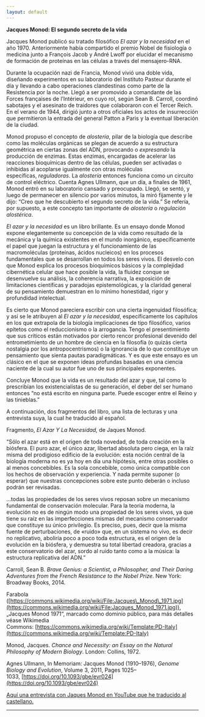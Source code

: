 ```yaml
---
layout: default 
---
```

**Jacques Monod: El segundo secreto de la vida**

Jacques Monod publicó su tratado filosófico _El azar y la necesidad_ en el año 1970. Anteriormente había compartido el premio Nobel de fisiología o medicina junto a François Jacob y André Lwoff por elucidar el mecanismo de formación de proteínas en las células a través del mensajero-RNA.

Durante la ocupación nazi de Francia, Monod vivió una doble vida, diseñando experimentos en su laboratorio del Instituto Pasteur durante el día y llevando a cabo operaciones clandestinas como parte de la Resistencia por la noche. Llegó a ser promovido a comandante de las Forces françaises de l’Intérieur, en cuyo rol, según Sean B. Carroll, coordinó sabotajes y el asesinato de traidores que colaboraron con el Tercer Reich. En el verano de 1944, dirigió junto a otros oficiales los actos de insurrección que permitieron la entrada del general Patton a Paris y la eventual liberación de la ciudad.

Monod propuso el concepto de _alostería_, pilar de la biología que describe como las moléculas orgánicas se plegan de acuerdo a su estructura geométrica en ciertas zonas del ADN, provocando o _expresando_ la producción de enzimas. Estas enzimas, encargadas de acelerar las reacciones bioquímicas dentro de las células, pueden ser activadas o inhibidas al acoplarse igualmente con otras moléculas específicas, _reguladoras_. La _alostería_ entonces funciona como un circuito de control eléctrico. Cuenta Agnes Ullmann, que un día, a finales de 1961, Monod entró en su laboratorio cansado y preocupado. Llegó, se sentó, y luego de permanecer en silencio por varios minutos, la miró fijamente y le dijo: “Creo que he descubierto el segundo secreto de la vida.” Se refería, por supuesto, a este concepto tan importante de _alostería_ o _regulación alostérica_.

_El azar y la necesidad_ es un libro brillante. Es un ensayo donde Monod expone elegantemente su concepción de la vida como resultado de la mecánica y la química existentes en el mundo inorgánico, específicamente el papel que juegan la estructura y el funcionamiento de las macromoléculas (proteínas, ácidos nucleicos) en los procesos fundamentales que se desarrollan en todos los seres vivos. El desvelo con que Monod explica los procesos bioquímicos básicos y la complejidad cibernética celular que hace posible la vida, la fluidez conque se desenvuelve su análisis, la coherencia narrativa, la exposición de limitaciones científicas y paradojas epistemológicas, y la claridad general de su pensamiento demuestran en lo mínimo honestidad, rigor y profundidad intelectual.

Es cierto que Monod pareciera escribir con una cierta ingenuidad filosófica; y así se le atribuyen al _El azar y la necesidad_, específicamente los capítulos en los que extrapola de la biología implicaciones de tipo filosófico, varios epítetos como el reduccionismo o la arrogancia. Tengo el presentimiento que sus críticos están motivados por cierto rencor profesional devenido del entrometimiento de un hombre de ciencia en la filosofía (o quizás cierta nostalgia por los antropocentrismos) o la ignorancia de lo que constituye un pensamiento que sienta pautas paradigmáticas. Y es que este ensayo es un clásico en el que se exponen ideas profundas basadas en una ciencia naciente de la cual su autor fue uno de sus principales exponentes.

Concluye Monod que la vida es un resultado del azar y que, tal como lo prescribían los existencialistas de su generación, el deber del ser humano entonces “no está escrito en ninguna parte. Puede escoger entre el Reino y las tinieblas.”

A continuación, dos fragmentos del libro, una lista de lecturas y una entrevista suya, la cual he traducido al español.

Fragmento, _El Azar Y La Necesidad,_ de Jaques Monod.

“Sólo el azar está en el origen de toda novedad, de toda creación en la biósfera. El puro azar, el único azar, libertad absoluta pero ciega, en la raíz misma del prodigioso edificio de la evolución: esta noción central de la biología moderna no es ya hoy en día una hipótesis, entre otras posibles o al menos concebibles. Es la sola concebible, como única compatible con los hechos de observación y experiencia. Y nada permite suponer (o esperar) que nuestras concepciones sobre este punto deberán o incluso podrán ser revisadas.

…todas las propiedades de los seres vivos reposan sobre un mecanismo fundamental de conservación molecular. Para la teoría moderna, la evolución no es de ningún modo una propiedad de los seres vivos, ya que tiene su raíz en las imperfecciones mismas del mecanismo conservador que constituye su único privilegio. Es preciso, pues, decir que la misma fuente de perturbaciones, de «ruido» que, en un sistema no vivo, es decir no replicativo, aboliría poco a poco toda estructura, es el origen de la evolución en la biósfera, y demuestra su total libertad creadora, gracias a este conservatorio del azar, sordo al ruido tanto como a la música: la estructura replicativa del ADN.”

Carroll, Sean B. _Brave Genius: a Scientist, a Philosopher, and Their Daring Adventures from the French Resistance to the Nobel Prize_. New York: Broadway Books, 2014.

Farabola ([https://commons.wikimedia.org/wiki/File:Jacques\_Monod\_1971.jpg](https://commons.wikimedia.org/wiki/File:Jacques_Monod_1971.jpg)), „Jacques Monod 1971“, marcado como dominio público, para más detalles véase Wikimedia Commons: [https://commons.wikimedia.org/wiki/Template:PD-Italy](https://commons.wikimedia.org/wiki/Template:PD-Italy)

Monod, Jacques. _Chance and Necessity: an Essay on the Natural Philosophy of Modern Biology_. London: Collins, 1972.

Agnes Ullmann, In Memoriam: Jacques Monod (1910–1976), _Genome Biology and Evolution_, Volume 3, 2011, Pages 1025–1033, [https://doi.org/10.1093/gbe/evr024](https://doi.org/10.1093/gbe/evr024)

[Aquí una entrevista con Jaques Monod en YouTube que he traducido al castellano.](https://youtu.be/rCNOhtRKPM0)

* * *